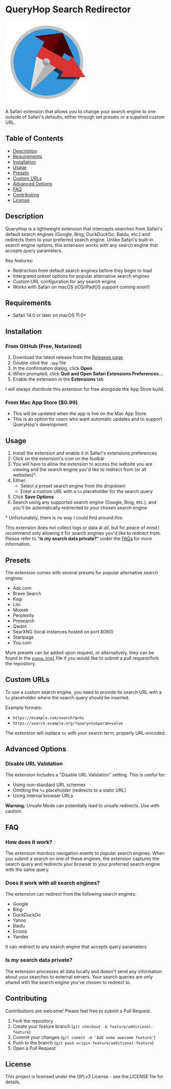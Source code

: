 # QueryHop Search Redirector

![Logo for QueryHop](QueryHop%20Extension/Resources/images/Icon-256.png)

A Safari extension that allows you to change your search engine to one outside of Safari's defaults, either through set presets or a supplied custom URL.

## Table of Contents
- [Description](#description)
- [Requirements](#requirements)
- [Installation](#installation)
- [Usage](#usage)
- [Presets](#presets)
- [Custom URLs](#custom-urls)
- [Advanced Options](#advanced-options)
- [FAQ](#faq)
- [Contributing](#contributing)
- [License](#license)

## Description

QueryHop is a lightweight extension that intercepts searches from Safari's default search engines (Google, Bing, DuckDuckGo, Baidu, etc.) and redirects them to your preferred search engine. Unlike Safari's built-in search engine options, this extension works with any search engine that accepts query parameters.

Key features:
- Redirection from default search engines before they begin to load
- Intergrated preset options for popular alternative search engines
- Custom URL configuration for any search engine
- Works with Safari on macOS (iOS/iPadOS support coming soon!)

## Requirements

- Safari 14.0 or later on macOS 11.0+

## Installation

### From GitHub (Free, Notarized)
1. Download the latest release from the [Releases page](https://github.com/billyx86/QueryHop/releases)
3. Double-click the `.app` file
4. In the confirmation dialog, click **Open**
5. When prompted, click **Quit and Open Safari Extensions Preferences…**
6. Enable the extension in the **Extensions** tab

I will always distribute this extension for free alongside the App Store build.

### From Mac App Store ($0.99)
- This will be updated when the app is live on the Mac App Store.
- This is an option for users who want automatic updates and to support QueryHop's development.

## Usage

1. Install the extension and enable it in Safari's extensions preferences
2. Click on the extension's icon on the toolbar
3. You will have to allow the extension to access the website you are viewing and the search engine you'd like to redirect from (or all websites)*.
5. Either:
   - Select a preset search engine from the dropdown
   - Enter a custom URL with a `%s` placeholder for the search query
6. Click **Save Options**
7. Search using any supported search engine (Google, Bing, etc.), and you'll be automatically redirected to your chosen search engine

\* Unfortunately, there is no way I could find around this. 

This extension does not collect logs or data at all, but for peace of mind I recommend only allowing it for search engines you'd like to redirect from. Please refer to "**Is my search data private?**" under the [FAQs](#faq) for more information.

## Presets

The extension comes with several presets for popular alternative search engines:
- Ask.com
- Brave Search
- Kagi
- Lilo
- Mojeek
- Perplexity
- Presearch
- Qwant
- SearXNG (local instances hosted on port 8080)
- Startpage
- You.com

More presets can be added upon request, or alternatively, they can be found in the [`popup.html`](https://github.com/billyx86/safari-search-redirector/blob/main/Safari%20Search%20Redirector%20Extension/Resources/popup.html) file if you would like to submit a pull request/fork the repository.

## Custom URLs

To use a custom search engine, you need to provide its search URL with a `%s` placeholder where the search query should be inserted.

Example formats:
- `https://example.com/search?q=%s`
- `https://search.example.org/?query=%s&param=value`

The extension will replace `%s` with your search term, properly URL-encoded.

## Advanced Options

### Disable URL Validation

The extension includes a "Disable URL Validation" setting. This is useful for:
- Using non-standard URL schemes
- Omitting the `%s` placeholder (redirects to a static URL)
- Using internal browser URLs

**Warning:** Unsafe Mode can potentially lead to unsafe redirects. Use with caution.

## FAQ

### How does it work?

The extension monitors navigation events to popular search engines. When you submit a search on one of these engines, the extension captures the search query and redirects your browser to your preferred search engine with the same query.

### Does it work with all search engines?

The extension can redirect from the following search engines:
- Google
- Bing
- DuckDuckGo
- Yahoo
- Baidu
- Ecosia
- Yandex

It can redirect to any search engine that accepts query parameters.

### Is my search data private?

The extension processes all data locally and doesn't send any information about your searches to external servers. Your search queries are only shared with the search engine you've chosen to redirect to.

## Contributing

Contributions are welcome! Please feel free to submit a Pull Request.

1. Fork the repository
2. Create your feature branch (`git checkout -b feature/additional-feature`)
3. Commit your changes (`git commit -m 'Add some awesome feature'`)
4. Push to the branch (`git push origin feature/additional-feature`)
5. Open a Pull Request

## License

This project is licensed under the GPLv3 License - see the LICENSE file for details.
